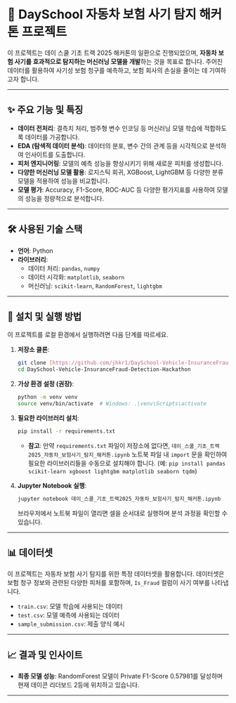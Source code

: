 # 🚗 DaySchool 자동차 보험 사기 탐지 해커톤 프로젝트

이 프로젝트는 데이 스쿨 기초 트랙 2025 해커톤의 일환으로 진행되었으며, **자동차 보험 사기를 효과적으로 탐지하는 머신러닝 모델을 개발**하는 것을 목표로 합니다. 주어진 데이터를 활용하여 사기성 보험 청구를 예측하고, 보험 회사의 손실을 줄이는 데 기여하고자 합니다.

---

## ✨ 주요 기능 및 특징

* **데이터 전처리**: 결측치 처리, 범주형 변수 인코딩 등 머신러닝 모델 학습에 적합하도록 데이터를 가공합니다.
* **EDA (탐색적 데이터 분석)**: 데이터의 분포, 변수 간의 관계 등을 시각적으로 분석하여 인사이트를 도출합니다.
* **피처 엔지니어링**: 모델의 예측 성능을 향상시키기 위해 새로운 피처를 생성합니다.
* **다양한 머신러닝 모델 활용**: 로지스틱 회귀, XGBoost, LightGBM 등 다양한 분류 모델을 적용하여 성능을 비교합니다.
* **모델 평가**: Accuracy, F1-Score, ROC-AUC 등 다양한 평가지표를 사용하여 모델의 성능을 정량적으로 분석합니다.

---

## 🛠️ 사용된 기술 스택

* **언어**: Python
* **라이브러리**:
    * 데이터 처리: `pandas`, `numpy`
    * 데이터 시각화: `matplotlib`, `seaborn`
    * 머신러닝: `scikit-learn`, `RandomForest`, `lightgbm`

---

## 🚀 설치 및 실행 방법

이 프로젝트를 로컬 환경에서 실행하려면 다음 단계를 따르세요.

1.  **저장소 클론**:
    ```bash
    git clone [https://github.com/jhkr1/DaySchool-Vehicle-InsuranceFraud-Detection-Hackathon.git](https://github.com/jhkr1/DaySchool-Vehicle-InsuranceFraud-Detection-Hackathon.git)
    cd DaySchool-Vehicle-InsuranceFraud-Detection-Hackathon
    ```
2.  **가상 환경 설정 (권장)**:
    ```bash
    python -m venv venv
    source venv/bin/activate  # Windows: .\venv\Scripts\activate
    ```
3.  **필요한 라이브러리 설치**:
    ```bash
    pip install -r requirements.txt
    ```
    * **참고**: 만약 `requirements.txt` 파일이 저장소에 없다면, `데이_스쿨_기초_트랙2025_자동차_보험사기_탐지_해커톤.ipynb` 노트북 파일 내 `import` 문을 확인하여 필요한 라이브러리들을 수동으로 설치해야 합니다. (예: `pip install pandas scikit-learn xgboost lightgbm matplotlib seaborn tqdm`)

4.  **Jupyter Notebook 실행**:
    ```bash
    jupyter notebook 데이_스쿨_기초_트랙2025_자동차_보험사기_탐지_해커톤.ipynb
    ```
    브라우저에서 노트북 파일이 열리면 셀을 순서대로 실행하며 분석 과정을 확인할 수 있습니다.

---

## 📊 데이터셋

이 프로젝트는 자동차 보험 사기 탐지를 위한 특정 데이터셋을 활용합니다. 데이터셋은 보험 청구 정보와 관련된 다양한 피처를 포함하며, `Is_Fraud` 컬럼이 사기 여부를 나타냅니다.

* `train.csv`: 모델 학습에 사용되는 데이터
* `test.csv`: 모델 예측에 사용되는 데이터
* `sample_submission.csv`: 제출 양식 예시

---

## 📈 결과 및 인사이트


* **최종 모델 성능**: RandomForest 모델이 Private F1-Score 0.57981를 달성하며 현재 데이콘 리더보드 2등에 위치하고 있습니다.

---
